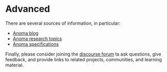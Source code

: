 # Advanced

There are several sources of information, in particular:

* [Anoma blog](https://anoma.net/blog)
* [Anoma research topics](https://art.anoma.net/)
* [Anoma specifications](https://specs.anoma.net)

Finally, please consider joining the [discourse forum](https://research.anoma.net/) ta ask questions, give feedback, and provide links to related projects, communities, and learning material.
